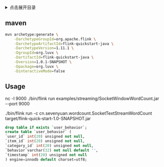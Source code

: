 <details>
<summary>点击展开目录</summary>
<!-- TOC -->

- [maven](#maven)
- [Usage](#usage)

<!-- /TOC -->
</details>

## maven

```bash
mvn archetype:generate \
    -DarchetypeGroupId=org.apache.flink \
    -DarchetypeArtifactId=flink-quickstart-java \
    -DarchetypeVersion=1.11.1 \
    -DgroupId=org.luvx \
    -DartifactId=flink-quickstart-java \
    -Dversion=1.0.1-SNAPSHOT \
    -Dpackage=org.luvx \
    -DinteractiveMode=false
```

## Usage

nc -l 9000
./bin/flink run examples/streaming/SocketWindowWordCount.jar --port 9000

./bin/flink run -c cn.sevenyuan.wordcount.SocketTextStreamWordCount target/flink-quick-start-1.0-SNAPSHOT.jar

```sql
drop table if exists `user_behavior`;
create table `user_behavior` (
`user_id` int(20) unsigned not null,
`item_id` int(20) unsigned not null,
`category_id` int(20) unsigned not null,
`behavior`varchar(32) not null default '',
`timestamp` int(20) unsigned not null
) engine=innodb default charset=utf8;
```
